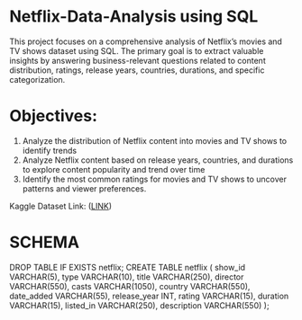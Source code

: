 # Netflix-Data-Analysis using SQL
This project focuses on a comprehensive analysis of Netflix’s movies and TV shows dataset using SQL. The primary goal is to extract valuable insights by answering business-relevant questions related to content distribution, ratings, release years, countries, durations, and specific categorization.

# Objectives:
1. Analyze the distribution of Netflix content into movies and TV shows to identify trends
2. Analyze Netflix content based on release years, countries, and durations to explore content popularity and trend over time
3. Identify the most common ratings for movies and TV shows to uncover patterns and viewer preferences.

Kaggle Dataset Link: ([LINK](https://www.kaggle.com/datasets/shivamb/netflix-shows?resource=download))

# SCHEMA
DROP TABLE IF EXISTS netflix;
CREATE TABLE netflix
(
    show_id      VARCHAR(5),
    type         VARCHAR(10),
    title        VARCHAR(250),
    director     VARCHAR(550),
    casts        VARCHAR(1050),
    country      VARCHAR(550),
    date_added   VARCHAR(55),
    release_year INT,
    rating       VARCHAR(15),
    duration     VARCHAR(15),
    listed_in    VARCHAR(250),
    description  VARCHAR(550)
);
